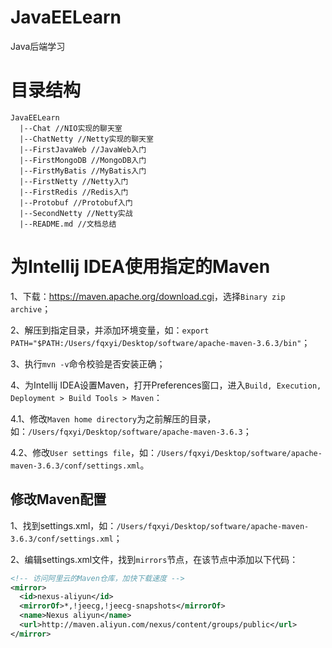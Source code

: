 # JavaEELearn

Java后端学习

# 目录结构

```
JavaEELearn
  |--Chat //NIO实现的聊天室
  |--ChatNetty //Netty实现的聊天室
  |--FirstJavaWeb //JavaWeb入门
  |--FirstMongoDB //MongoDB入门
  |--FirstMyBatis //MyBatis入门
  |--FirstNetty //Netty入门
  |--FirstRedis //Redis入门
  |--Protobuf //Protobuf入门
  |--SecondNetty //Netty实战
  |--README.md //文档总结
```

# 为Intellij IDEA使用指定的Maven

1、下载：<https://maven.apache.org/download.cgi>，选择`Binary zip archive`；

2、解压到指定目录，并添加环境变量，如：`export PATH="$PATH:/Users/fqxyi/Desktop/software/apache-maven-3.6.3/bin"`；

3、执行`mvn -v`命令校验是否安装正确；

4、为Intellij IDEA设置Maven，打开Preferences窗口，进入`Build, Execution, Deployment > Build Tools > Maven`：

4.1、修改`Maven home directory`为之前解压的目录，如：`/Users/fqxyi/Desktop/software/apache-maven-3.6.3`；

4.2、修改`User settings file`，如：`/Users/fqxyi/Desktop/software/apache-maven-3.6.3/conf/settings.xml`。

## 修改Maven配置

1、找到settings.xml，如：`/Users/fqxyi/Desktop/software/apache-maven-3.6.3/conf/settings.xml`；

2、编辑settings.xml文件，找到`mirrors`节点，在该节点中添加以下代码：

```xml
<!-- 访问阿里云的Maven仓库，加快下载速度 -->
<mirror>
  <id>nexus-aliyun</id>
  <mirrorOf>*,!jeecg,!jeecg-snapshots</mirrorOf>
  <name>Nexus aliyun</name>
  <url>http://maven.aliyun.com/nexus/content/groups/public</url>
</mirror>
```
